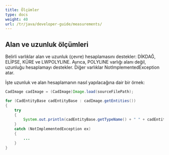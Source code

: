 ```yaml
---
title: Ölçümler
type: docs
weight: 40
url: /tr/java/developer-guide/measurements/
---
```


## **Alan ve uzunluk ölçümleri**

Belirli varlıklar alan ve uzunluk (çevre) hesaplamasını destekler: DİKDAĞ, ELİPSE, KÜRE ve LWPOLYLINE. Ayrıca, POLYLINE varlığı alanı değil, uzunluğu hesaplamayı destekler. Diğer varlıklar NotImplementedException atar.

İşte uzunluk ve alan hesaplamanın nasıl yapılacağına dair bir örnek:

```java
CadImage cadImage = (CadImage)Image.load(sourceFilePath);

for (CadEntityBase cadEntityBase : cadImage.getEntities())
{
	try
	{
		System.out.println(cadEntityBase.getTypeName() + " " + cadEntityBase.getArea() + " " + cadEntityBase.getLength());
	}
	catch (NotImplementedException ex)
	{
		...
	}
}
```
